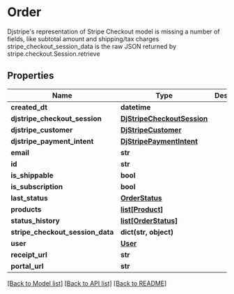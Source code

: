 # Order

Djstripe's representation of Stripe Checkout model is missing a number of fields, like subtotal amount and shipping/tax charges  stripe_checkout_session_data is the raw JSON returned by stripe.checkout.Session.retrieve

## Properties
Name | Type | Description | Notes
------------ | ------------- | ------------- | -------------
**created_dt** | **datetime** |  | [readonly] 
**djstripe_checkout_session** | [**DjStripeCheckoutSession**](DjStripeCheckoutSession.md) |  | [readonly] 
**djstripe_customer** | [**DjStripeCustomer**](DjStripeCustomer.md) |  | [readonly] 
**djstripe_payment_intent** | [**DjStripePaymentIntent**](DjStripePaymentIntent.md) |  | [readonly] 
**email** | **str** |  | 
**id** | **str** |  | [readonly] 
**is_shippable** | **bool** |  | [readonly] 
**is_subscription** | **bool** |  | [readonly] 
**last_status** | [**OrderStatus**](OrderStatus.md) |  | 
**products** | [**list[Product]**](Product.md) |  | [readonly] 
**status_history** | [**list[OrderStatus]**](OrderStatus.md) |  | 
**stripe_checkout_session_data** | **dict(str, object)** |  | [readonly] 
**user** | [**User**](User.md) |  | [optional] 
**receipt_url** | **str** |  | [readonly] 
**portal_url** | **str** |  | [readonly] 

[[Back to Model list]](../README.md#documentation-for-models) [[Back to API list]](../README.md#documentation-for-api-endpoints) [[Back to README]](../README.md)


